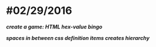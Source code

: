 #02/29/2016
===========

**_create a game: HTML hex-value bingo_**

**_spaces in between css definition items creates hierarchy_**